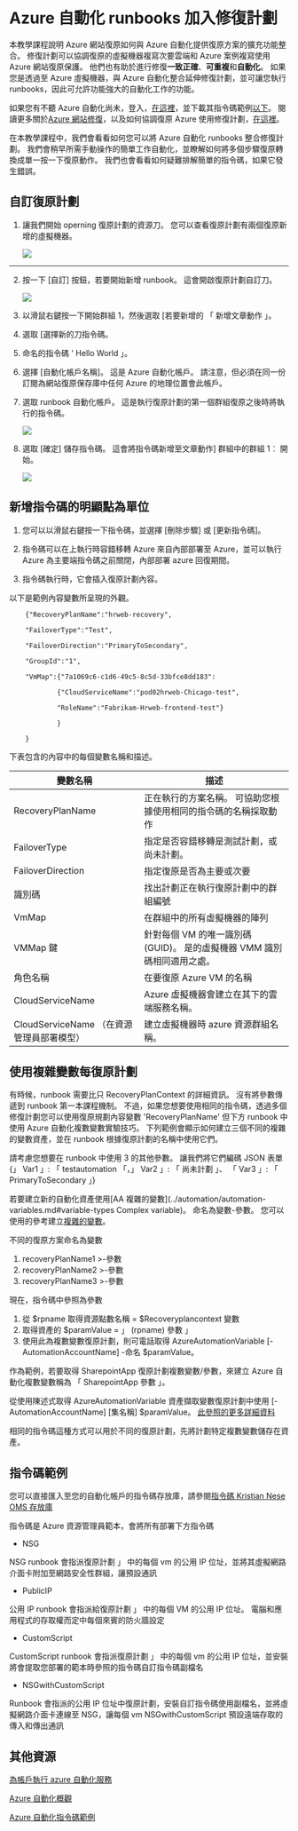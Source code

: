 <properties
   pageTitle="新增 Azure 自動化 runbooks 復原方案 |Microsoft Azure"
   description="本文將說明如何 Azure 網站復原現在可讓您擴充修復計劃使用 Azure 自動化期間 Azure 復原完成複雜的工作"
   services="site-recovery"
   documentationCenter=""
   authors="ruturaj"
   manager="gauravd"
   editor=""/>

<tags
   ms.service="site-recovery"
   ms.devlang="powershell"
   ms.tgt_pltfrm="na"
   ms.topic="article"
   ms.workload="required"
   ms.date="10/23/2016"
   ms.author="ruturajd@microsoft.com"/>


# <a name="add-azure-automation-runbooks-to-recovery-plans"></a>Azure 自動化 runbooks 加入修復計劃


本教學課程說明 Azure 網站復原如何與 Azure 自動化提供復原方案的擴充功能整合。 修復計劃可以協調復原的虛擬機器複寫次要雲端和 Azure 案例複寫使用 Azure 網站復原保護。 他們也有助於進行修復**一致正確**、**可重複**和**自動化**。 如果您是透過至 Azure 虛擬機器，與 Azure 自動化整合延伸修復計劃，並可讓您執行 runbooks，因此可允許功能強大的自動化工作的功能。

如果您有不聽 Azure 自動化尚未，登入，[在這裡](https://azure.microsoft.com/services/automation/)，並下載其指令碼範例[以下](https://azure.microsoft.com/documentation/scripts/)。 閱讀更多關於[Azure 網站修復](https://azure.microsoft.com/services/site-recovery/)，以及如何協調復原 Azure 使用修復計劃，[在這裡](https://azure.microsoft.com/blog/?p=166264)。

在本教學課程中，我們會看看如何您可以將 Azure 自動化 runbooks 整合修復計劃。 我們會稍早所需手動操作的簡單工作自動化，並瞭解如何將多個步驟復原轉換成單一按一下復原動作。 我們也會看看如何疑難排解簡單的指令碼，如果它發生錯誤。

## <a name="customize-the-recovery-plan"></a>自訂復原計劃

1. 讓我們開始 operning 復原計劃的資源刀。 您可以查看復原計劃有兩個復原新增的虛擬機器。 

    ![](media/site-recovery-runbook-automation-new/essentials-rp.PNG)
---------------------

2. 按一下 [自訂] 按鈕，若要開始新增 runbook。 這會開啟復原計劃自訂刀。


    ![](media/site-recovery-runbook-automation-new/customize-rp.PNG)


3. 以滑鼠右鍵按一下開始群組 1，然後選取 [若要新增的 「 新增文章動作 」。

4. 選取 [選擇新的刀指令碼。

5. 命名的指令碼 ' Hello World 」。

6. 選擇 [自動化帳戶名稱]。 這是 Azure 自動化帳戶。 請注意，但必須在同一份訂閱為網站復原保存庫中任何 Azure 的地理位置會此帳戶。

7. 選取 runbook 自動化帳戶。 這是執行復原計劃的第一個群組復原之後時將執行的指令碼。

    ![](media/site-recovery-runbook-automation-new/update-rp.PNG)


8. 選取 [確定] 儲存指令碼。 這會將指令碼新增至文章動作] 群組中的群組 1︰ 開始。


    ![](media/site-recovery-runbook-automation-new/addedscript-rp.PNG)


## <a name="salient-points-of-adding-a-script"></a>新增指令碼的明顯點為單位

1. 您可以以滑鼠右鍵按一下指令碼，並選擇 [刪除步驟] 或 [更新指令碼]。

2. 指令碼可以在上執行時容錯移轉 Azure 來自內部部署至 Azure，並可以執行 Azure 為主要端指令碼之前關閉，內部部署 azure 回復期間。

3. 指令碼執行時，它會插入復原計劃內容。

以下是範例內容變數所呈現的外觀。

        {"RecoveryPlanName":"hrweb-recovery",

        "FailoverType":"Test",

        "FailoverDirection":"PrimaryToSecondary",

        "GroupId":"1",

        "VmMap":{"7a1069c6-c1d6-49c5-8c5d-33bfce8dd183":

                {"CloudServiceName":"pod02hrweb-Chicago-test",

                "RoleName":"Fabrikam-Hrweb-frontend-test"}

                }

        }


下表包含的內容中的每個變數名稱和描述。

**變數名稱** | **描述**
---|---
RecoveryPlanName | 正在執行的方案名稱。 可協助您根據使用相同的指令碼的名稱採取動作
FailoverType | 指定是否容錯移轉是測試計劃，或尚未計劃。
FailoverDirection | 指定復原是否為主要或次要
識別碼 | 找出計劃正在執行復原計劃中的群組編號
VmMap | 在群組中的所有虛擬機器的陣列
VMMap 鍵 | 針對每個 VM 的唯一識別碼 (GUID)。 是的虛擬機器 VMM 識別碼相同適用之處。
角色名稱 | 在要復原 Azure VM 的名稱
CloudServiceName | Azure 虛擬機器會建立在其下的雲端服務名稱。
CloudServiceName （在資源管理員部署模型） | 建立虛擬機器時 azure 資源群組名稱。


## <a name="using-complex-variables-per-recovery-plan"></a>使用複雜變數每復原計劃

有時候，runbook 需要比只 RecoveryPlanContext 的詳細資訊。 沒有將參數傳遞到 runbook 第一本課程機制。 不過，如果您想要使用相同的指令碼，透過多個修復計劃您可以使用復原規劃內容變數 'RecoveryPlanName' 但下方 runbook 中使用 Azure 自動化複數變數實驗技巧。 下列範例會顯示如何建立三個不同的複雜的變數資產，並在 runbook 根據復原計劃的名稱中使用它們。

請考慮您想要在 runbook 中使用 3 的其他參數。 讓我們將它們編碼 JSON 表單 {」 Var1 」: 「 testautomation 「，」 Var2 」: 「 尚未計劃 」、 「 Var3 」: 「 PrimaryToSecondary 」}

若要建立新的自動化資產使用[AA 複雜的變數](../automation/automation-variables.md#variable-types Complex variable)。
命名為變數<RecoveryPlanName>-參數。
您可以使用的參考建立[複雜的變數](https://msdn.microsoft.com/library/dn913767.aspx?f=255&MSPPError=-2147217396)。

不同的復原方案命名為變數

1. recoveryPlanName1 >-參數
2. recoveryPlanName2 >-參數
3. recoveryPlanName3 >-參數

現在，指令碼中參照為參數

1. 從 $rpname 取得資源點數名稱 = $Recoveryplancontext 變數
2. 取得資產的 $paramValue = 」 $($rpname) 參數 」
3. 使用此為複數變數復原計劃，則可電話取得 AzureAutomationVariable [-AutomationAccountName] <String> -命名 $paramValue。

作為範例，若要取得 SharepointApp 復原計劃複數變數/參數，來建立 Azure 自動化複數變數稱為 「 SharepointApp 參數 」。

從使用陳述式取得 AzureAutomationVariable 資產擷取變數復原計劃中使用 [-AutomationAccountName] <String> [集名稱] $paramValue。 [此參照的更多詳細資料](https://msdn.microsoft.com/library/dn913772.aspx)

相同的指令碼這種方式可以用於不同的復原計劃，先將計劃特定複數變數儲存在資產。

## <a name="sample-scripts"></a>指令碼範例

您可以直接匯入至您的自動化帳戶的指令碼存放庫，請參閱[指令碼 Kristian Nese OMS 存放庫](https://github.com/krnese/AzureDeploy/tree/master/OMS/MSOMS/Solutions/asrautomation)

指令碼是 Azure 資源管理員範本，會將所有部署下方指令碼

* NSG

NSG runbook 會指派復原計劃 」 中的每個 vm 的公用 IP 位址，並將其虛擬網路介面卡附加至網路安全性群組，讓預設通訊

* PublicIP

公用 IP runbook 會指派給復原計劃 」 中的每個 VM 的公用 IP 位址。 電腦和應用程式的存取權而定中每個來賓的防火牆設定


* CustomScript

CustomScript runbook 會指派復原計劃 」 中的每個 vm 的公用 IP 位址，並安裝將會提取您部署的範本時參照的指令碼自訂指令碼副檔名

* NSGwithCustomScript

Runbook 會指派的公用 IP 位址中復原計劃，安裝自訂指令碼使用副檔名，並將虛擬網路介面卡連線至 NSG，讓每個 vm NSGwithCustomScript 預設遠端存取的傳入和傳出通訊

## <a name="additional-resources"></a>其他資源

[為帳戶執行 azure 自動化服務](../automation/automation-sec-configure-azure-runas-account.md)

[Azure 自動化概觀](http://msdn.microsoft.com/library/azure/dn643629.aspx "Azure 自動化概觀")

[Azure 自動化指令碼範例](http://gallery.technet.microsoft.com/scriptcenter/site/search?f[0].Type=User&f[0].Value=SC%20Automation%20Product%20Team&f[0].Text=SC%20Automation%20Product%20Team "Azure 自動化指令碼範例")
